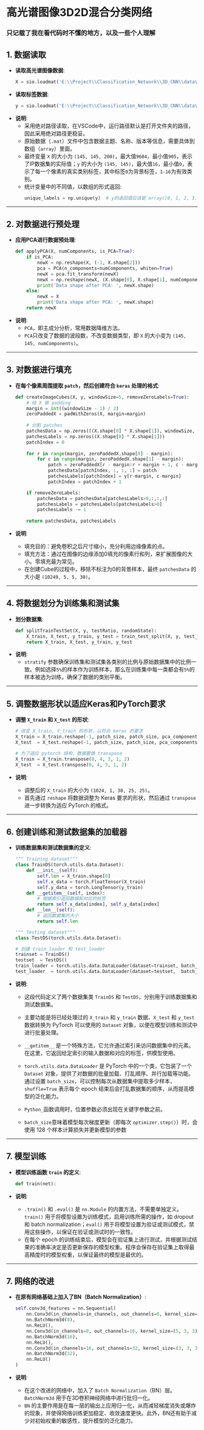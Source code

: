# 高光谱图像3D2D混合分类网络
### 只记载了我在看代码时不懂的地方，以及一些个人理解
## 1. 数据读取
- **读取高光谱图像数据**:
    ```python
    X = sio.loadmat('E:\\Project\\Classification_Network\\3D_CNN\\data\\Indian_pines_corrected.mat')['indian_pines_corrected']
    ```
- **读取标签数据**:
    ```python
    y = sio.loadmat('E:\\Project\\Classification_Network\\3D_CNN\\data\\Indian_pines_gt.mat')['indian_pines_gt']
    ```
- **说明**:
    - 采用绝对路径读取，在VSCode中，运行路径默认是打开文件夹的路径，因此采用绝对路径更稳妥。
    - 原始数据（`.mat`）文件中包含数据主题、名称、版本等信息，需要具体到数组（`array`）里面。
    - 最终变量 `X` 的大小为 `(145, 145, 200)`，最大值`9604`，最小值`905`，表示了IP数据集的实际值；`y` 的大小为 `(145, 145)`，最大值`16`，最小值`0`，表示了每一个像素的真实类别标签，其中标签`0`为背景标签，`1-16`为有效类别。
    - 统计变量中的不同值，以数组的形式返回:
        ```python
        unique_labels = np.unique(y)  # y的返回值应该是`array([0, 1, 2, 3, 4, 5, 6, 7, 8, 9, 10, 11, 12, 13, 14, 15, 16])`
        ```

---

## 2. 对数据进行预处理
- **应用PCA进行数据预处理**:
    ```python
    def applyPCA(X, numComponents, is_PCA=True):
        if is_PCA:
            newX = np.reshape(X, (-1, X.shape[2]))
            pca = PCA(n_components=numComponents, whiten=True)
            newX = pca.fit_transform(newX)
            newX = np.reshape(newX, (X.shape[0], X.shape[1], numComponents))
            print('Data shape after PCA: ', newX.shape)
        else:
            newX = X
            print('Data shape after PCA: ', newX.shape)
        return newX
    ```
- **说明**:
    - `PCA`，即主成分分析，常用数据降维方法。
    - `PCA`只改变了数据的波段数，不改变数据类型，即 `X` 的大小变为 `(145, 145, numComponents)`。

---

## 3. 对数据进行填充
- **在每个像素周围提取 `patch`，然后创建符合 `keras` 处理的格式**:
    ```python
    def createImageCubes(X, y, windowSize=5, removeZeroLabels=True):
        # 给 X 做 padding
        margin = int((windowSize - 1) / 2)
        zeroPaddedX = padWithZeros(X, margin=margin)
        
        # 分割 patches
        patchesData = np.zeros(((X.shape[0] * X.shape[1]), windowSize, windowSize, X.shape[2]))
        patchesLabels = np.zeros((X.shape[0] * X.shape[1]))
        patchIndex = 0
        
        for r in range(margin, zeroPaddedX.shape[0] - margin):
            for c in range(margin, zeroPaddedX.shape[1] - margin):
                patch = zeroPaddedX[r - margin:r + margin + 1, c - margin:c + margin + 1]
                patchesData[patchIndex, :, :, :] = patch
                patchesLabels[patchIndex] = y[r-margin, c-margin]
                patchIndex = patchIndex + 1

        if removeZeroLabels:
            patchesData = patchesData[patchesLabels>0,:,:,:]
            patchesLabels = patchesLabels[patchesLabels>0]
            patchesLabels -= 1
        
        return patchesData, patchesLabels
    ```

- **说明**:
    - 填充目的：避免卷积之后尺寸缩小，充分利用边缘像素的点。
    - 填充方法：通过在图像的边缘添加0填充的像素行和列，来扩展图像的大小。零填充最为常见。
    - 在创建Cube的过程中，移除不标注为0的背景样本，最终 `patchesData` 的大小是 `(10249, 5, 5, 30)`。

---

## 4. 将数据划分为训练集和测试集
- **划分数据集**:
    ```python
    def splitTrainTestSet(X, y, testRatio, randomState):
        X_train, X_test, y_train, y_test = train_test_split(X, y, test_size=testRatio, random_state=randomState, stratify=y)
        return X_train, X_test, y_train, y_test
    ```
- **说明**:
    - `stratify` 参数确保训练集和测试集各类别的比例与原始数据集中的比例一致。例如选择`5%`的样本作为训练样本，那么在训练集中每一类都会有`5%`的样本被选为训练，确保了数据的类别平衡。

---

## 5. 调整数据形状以适应Keras和PyTorch要求

- **调整 `X_train` 和 `X_test` 的形状**:
    ```python
    # 改变 X_train, Y_train 的形状，以符合 keras 的要求
    X_train = X_train.reshape(-1, patch_size, patch_size, pca_components, 1)
    X_test  = X_test.reshape(-1, patch_size, patch_size, pca_components, 1)
    
    # 为了适应 pytorch 结构，数据要做 transpose
    X_train = X_train.transpose(0, 4, 3, 1, 2)
    X_test  = X_test.transpose(0, 4, 3, 1, 2)
    ```

- **说明**:
    - 调整后的 `X_train` 的大小为 `(1024, 1, 30, 25, 25)`。
    - 首先通过 `reshape` 将数据调整为 Keras 要求的形状，然后通过 `transpose` 进一步转换为适应 PyTorch 的格式。

---

## 6. 创建训练和测试数据集的加载器

- **训练数据集和测试数据集的定义**:
    ```python
    """ Training dataset"""
    class TrainDS(torch.utils.data.Dataset): 
        def __init__(self):
            self.len = X_train.shape[0]
            self.x_data = torch.FloatTensor(X_train)
            self.y_data = torch.LongTensor(y_train)        
        def __getitem__(self, index):
            # 根据索引返回数据和对应的标签
            return self.x_data[index], self.y_data[index]
        def __len__(self): 
            # 返回数据集的大小
            return self.len

    """ Testing dataset"""
    class TestDS(torch.utils.data.Dataset): 

    # 创建 train_loader 和 test_loader
    trainset = TrainDS()
    testset  = TestDS()
    train_loader = torch.utils.data.DataLoader(dataset=trainset, batch_size=128, shuffle=True)
    test_loader  = torch.utils.data.DataLoader(dataset=testset,  batch_size=128, shuffle=False)
    ```

- **说明**:
    - 这段代码定义了两个数据集类 `TrainDS` 和 `TestDS`，分别用于训练数据集和测试数据集。
    - 主要功能是将已经处理过的 `X_train` 和 `y_train` 数据、`X_test` 和 `y_test` 数据转换为 PyTorch 可以使用的 `Dataset` 对象，以便在模型训练和测试中进行批量处理。
    
    - `__getitem__` 是一个特殊方法，它允许通过索引来访问数据集中的元素。在这里，它返回给定索引的输入数据和对应的标签，供模型使用。
    
    - `torch.utils.data.DataLoader` 是 PyTorch 中的一个类，它包装了一个 `Dataset` 对象，提供了对数据的批量加载、打乱顺序、并行加载等功能。通过设置 `batch_size`，可以控制每次从数据集中提取多少样本，`shuffle=True` 表示每个 epoch 结束后会打乱数据集的顺序，从而提高模型的泛化能力。
    - `Python_`函数调用时，位置参数必须出现在关键字参数之前。
    - `batch_size`意味着模型每次梯度更新（即每次 `optimizer.step()`）时，会使用 128 个样本计算损失并更新模型的参数

---

## 7. 模型训练

- **模型训练函数 `train` 的定义**:
    ```python
    def train(net):

    ```

- **说明**:
    - `.train()` 和 `.eval()` 是 `nn.Module` 的内置方法，不需要单独定义。`train()` 用于将模型设置为训练模式，启用训练所需的操作，如 dropout 和 batch normalization；`eval()` 用于将模型设置为验证或测试模式，禁用这些操作，以保证在验证或测试时的一致性。
    - 在每个 epoch 的训练结束后，模型会在验证集上进行测试，并根据测试结果的准确率决定是否更新保存的模型权重。程序会保存在验证集上取得最高精度时的模型权重，以保证最终的模型是最优的。

---


## 7. 网络的改进

- **在原有网络基础上加入了BN（Batch Normalization）**:
    ```python
    self.conv3d_features = nn.Sequential(
        nn.Conv3d(in_channels=in_channels, out_channels=8, kernel_size=(7, 3, 3)),
        nn.BatchNorm3d(8),
        nn.ReLU(),
        nn.Conv3d(in_channels=8, out_channels=16, kernel_size=(5, 3, 3)),
        nn.BatchNorm3d(16),
        nn.ReLU(),
        nn.Conv3d(in_channels=16, out_channels=32, kernel_size=(3, 3, 3)),
        nn.BatchNorm3d(32),
        nn.ReLU()
    )
    ```

- **说明**:
    - 在这个改进的网络中，加入了 `Batch Normalization`（BN）层。`BatchNorm3d` 用于在3D卷积神经网络中进行批归一化。
    - `BN` 的主要作用是在每一层的输出上应用归一化，从而减轻梯度消失或爆炸的现象，并使得网络训练更加稳定、收敛速度更快。此外，BN还有助于减少对初始权重的敏感性，提升模型的泛化能力。

